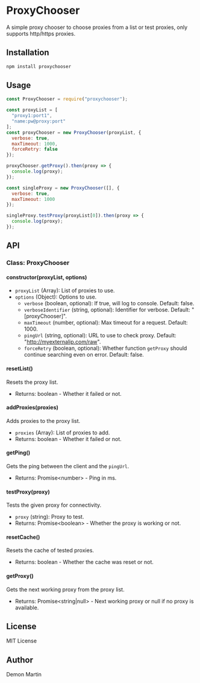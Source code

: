 # ProxyChooser

A simple proxy chooser to choose proxies from a list or test proxies, only supports http/https proxies.

## Installation

```bash
npm install proxychooser
```

## Usage

```javascript
const ProxyChooser = require("proxychooser");

const proxyList = [
  "proxy1:port1",
  "name:pw@proxy:port"
];
const proxyChooser = new ProxyChooser(proxyList, {
  verbose: true,
  maxTimeout: 1000,
  forceRetry: false
});

proxyChooser.getProxy().then(proxy => {
  console.log(proxy);
});

const singleProxy = new ProxyChooser([], {
  verbose: true,
  maxTimeout: 1000
});

singleProxy.testProxy(proxyList[0]).then(proxy => {
  console.log(proxy);
});
```

## API

### Class: ProxyChooser

#### constructor(proxyList, options)

- `proxyList` (Array): List of proxies to use.
- `options` (Object): Options to use.
  - `verbose` (boolean, optional): If true, will log to console. Default: false.
  - `verboseIdentifier` (string, optional): Identifier for verbose. Default: "[proxyChooser]".
  - `maxTimeout` (number, optional): Max timeout for a request. Default: 1000.
  - `pingUrl` (string, optional): URL to use to check proxy. Default: "http://myexternalip.com/raw".
  - `forceRetry` (boolean, optional): Whether function `getProxy` should continue searching even on error. Default: false.

#### resetList()

Resets the proxy list.

- Returns: boolean - Whether it failed or not.

#### addProxies(proxies)

Adds proxies to the proxy list.

- `proxies` (Array): List of proxies to add.
- Returns: boolean - Whether it failed or not.

#### getPing()

Gets the ping between the client and the `pingUrl`.

- Returns: Promise&lt;number&gt; - Ping in ms.

#### testProxy(proxy)

Tests the given proxy for connectivity.

- `proxy` (string): Proxy to test.
- Returns: Promise&lt;boolean&gt; - Whether the proxy is working or not.

#### resetCache()

Resets the cache of tested proxies.

- Returns: boolean - Whether the cache was reset or not.

#### getProxy()

Gets the next working proxy from the proxy list.

- Returns: Promise&lt;string|null&gt; - Next working proxy or null if no proxy is available.

## License

MIT License

## Author

Demon Martin